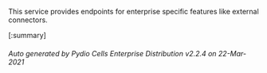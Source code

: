 






This service provides endpoints for enterprise specific features like external connectors.

[:summary]

###### Auto generated by Pydio Cells Enterprise Distribution v2.2.4 on 22-Mar-2021
